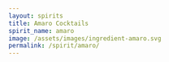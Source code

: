 ```yaml
---
layout: spirits
title: Amaro Cocktails
spirit_name: amaro
image: /assets/images/ingredient-amaro.svg
permalink: /spirit/amaro/
---
```

